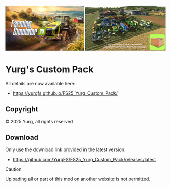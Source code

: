 [![](docs/modHeader.png)](docs/modScreen.png)

# Yurg's Custom Pack

All details are now available here:
- https://yurgfs.github.io/FS25_Yurg_Custom_Pack/


## Copyright

© 2025 Yurg, all rights reserved


## Download

Only use the download link provided in the latest version:
- https://github.com/YurgFS/FS25_Yurg_Custom_Pack/releases/latest

> [!CAUTION]
> Uploading all or part of this mod on another website is not permitted.
